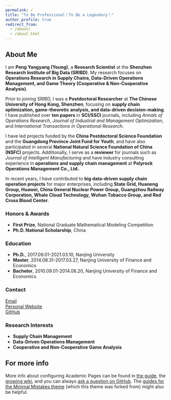 ```yaml
---
permalink: /
title: "To Be Professional！To Be a Legendary！"
author_profile: true
redirect_from: 
  - /about/
  - /about.html
---
```


## About Me

<div class="justify">
  
I am **Peng Yangyang (Young)**, a **Research Scientist** at the **Shenzhen Research Institute of Big Data (SRIBD)**. My research focuses on **Operations Research in Supply Chains, Data-Driven Operations Management, and Game Theory (Cooperative & Non-Cooperative Analysis)**.

Prior to joining SRIBD, I was a **Postdoctoral Researcher** at **The Chinese University of Hong Kong, Shenzhen**, focusing on **supply chain optimization, game-theoretic analysis, and data-driven decision-making**. I have published over **ten papers** in **SCI/SSCI** journals, including *Annals of Operations Research*, *Journal of Industrial and Management Optimization*, and *International Transactions in Operational Research*.

I have led projects funded by the **China Postdoctoral Science Foundation** and the **Guangdong Province Joint Fund for Youth**, and have also participated in several **National Natural Science Foundation of China (NSFC)** projects. Additionally, I serve as a **reviewer** for journals such as *Journal of Intelligent Manufacturing* and have industry consulting experience in **operations and supply chain management** at **Polyrock Operations Management Co., Ltd.**.

In recent years, I have contributed to **big data-driven supply chain operation projects** for major enterprises, including **State Grid, Huaneng Group, Huawei, China General Nuclear Power Group, Guangzhou Railway Corporation, Whale Cloud Technology, Wuhan Tobacco Group, and Red Cross Blood Center**.
</div>

### Honors & Awards  
- **First Prize**, National Graduate Mathematical Modeling Competition  
- **Ph.D. National Scholarship**, China 


### Education  
- **Ph.D.**, 2017.09.01-2021.03.10, Nanjing University  
- **Master**, 2014.08.31-2017.03.27, Nanjing University of Finance and Economics  
- **Bachelor**, 2010.09.01-2014.06.20, Nanjing University of Finance and Economics  

### Contact  
[Email](mailto:yypeng@sribd.cn)  
[Personal Website](https://www.sribd.cn/en/teacher/974)  
[GitHub](https://github.com/youngpyy)


### Research Interests  
- **Supply Chain Management**  
- **Data-Driven Operations Management**  
- **Cooperative and Non-Cooperative Game Analysis**  



For more info
------
More info about configuring Academic Pages can be found in [the guide](https://academicpages.github.io/markdown/), the [growing wiki](https://github.com/academicpages/academicpages.github.io/wiki), and you can always [ask a question on GitHub](https://github.com/academicpages/academicpages.github.io/discussions). The [guides for the Minimal Mistakes theme](https://mmistakes.github.io/minimal-mistakes/docs/configuration/) (which this theme was forked from) might also be helpful.
